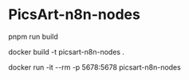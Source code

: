 # PicsArt-n8n-nodes

pnpm run build

docker build -t picsart-n8n-nodes .

docker run -it --rm -p 5678:5678 picsart-n8n-nodes
